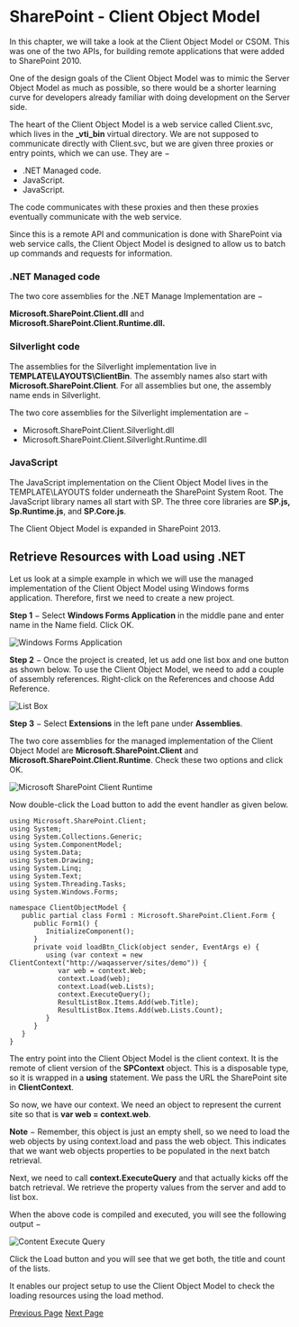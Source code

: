 # SharePoint - Client Object Model
In this chapter, we will take a look at the Client Object Model or CSOM. This was one of the two APIs, for building remote applications that were added to SharePoint 2010.

One of the design goals of the Client Object Model was to mimic the Server Object Model as much as possible, so there would be a shorter learning curve for developers already familiar with doing development on the Server side.

The heart of the Client Object Model is a web service called Client.svc, which lives in the **_vti_bin** virtual directory. We are not supposed to communicate directly with Client.svc, but we are given three proxies or entry points, which we can use. They are −

   * .NET Managed code.
   * JavaScript.
   * JavaScript.

The code communicates with these proxies and then these proxies eventually communicate with the web service.

Since this is a remote API and communication is done with SharePoint via web service calls, the Client Object Model is designed to allow us to batch up commands and requests for information.

### .NET Managed code
The two core assemblies for the .NET Manage Implementation are −

**Microsoft.SharePoint.Client.dll** and **Microsoft.SharePoint.Client.Runtime.dll.**

### Silverlight code
The assemblies for the Silverlight implementation live in **TEMPLATE\LAYOUTS\ClientBin**. The assembly names also start with **Microsoft.SharePoint.Client**. For all assemblies but one, the assembly name ends in Silverlight.

The two core assemblies for the Silverlight implementation are −

   * Microsoft.SharePoint.Client.Silverlight.dll
   * Microsoft.SharePoint.Client.Silverlight.Runtime.dll

### JavaScript
The JavaScript implementation on the Client Object Model lives in the TEMPLATE\LAYOUTS folder underneath the SharePoint System Root. The JavaScript library names all start with SP. The three core libraries are **SP.js, Sp.Runtime.js**, and **SP.Core.js**.

The Client Object Model is expanded in SharePoint 2013.

## Retrieve Resources with Load using .NET
Let us look at a simple example in which we will use the managed implementation of the Client Object Model using Windows forms application. Therefore, first we need to create a new project.

**Step 1** − Select **Windows Forms Application** in the middle pane and enter name in the Name field. Click OK.

![Windows Forms Application](../sharepoint/images/windows_forms_application.jpg)

**Step 2** − Once the project is created, let us add one list box and one button as shown below. To use the Client Object Model, we need to add a couple of assembly references. Right-click on the References and choose Add Reference.

![List Box](../sharepoint/images/list_box.jpg)

**Step 3** − Select **Extensions** in the left pane under **Assemblies**.

The two core assemblies for the managed implementation of the Client Object Model are **Microsoft.SharePoint.Client** and **Microsoft.SharePoint.Client.Runtime**. Check these two options and click OK.

![Microsoft SharePoint Client Runtime](../sharepoint/images/microsoft_sharepoint_client_runtime.jpg)

Now double-click the Load button to add the event handler as given below.

```
using Microsoft.SharePoint.Client;
using System;
using System.Collections.Generic;
using System.ComponentModel;
using System.Data;
using System.Drawing;
using System.Linq;
using System.Text;
using System.Threading.Tasks;
using System.Windows.Forms;

namespace ClientObjectModel {
   public partial class Form1 : Microsoft.SharePoint.Client.Form {
      public Form1() {
         InitializeComponent();
      }
      private void loadBtn_Click(object sender, EventArgs e) {
         using (var context = new ClientContext("http://waqasserver/sites/demo")) {
            var web = context.Web;
            context.Load(web);
            context.Load(web.Lists);
            context.ExecuteQuery();
            ResultListBox.Items.Add(web.Title);
            ResultListBox.Items.Add(web.Lists.Count);
         }
      }
   }
}
```
The entry point into the Client Object Model is the client context. It is the remote of client version of the **SPContext** object. This is a disposable type, so it is wrapped in a **using** statement. We pass the URL the SharePoint site in **ClientContext**.

So now, we have our context. We need an object to represent the current site so that is **var web = context.web**.

**Note** − Remember, this object is just an empty shell, so we need to load the web objects by using context.load and pass the web object. This indicates that we want web objects properties to be populated in the next batch retrieval.

Next, we need to call **context.ExecuteQuery** and that actually kicks off the batch retrieval. We retrieve the property values from the server and add to list box.

When the above code is compiled and executed, you will see the following output −

![Content Execute Query](../sharepoint/images/content_execute_query.jpg)

Click the Load button and you will see that we get both, the title and count of the lists.

It enables our project setup to use the Client Object Model to check the loading resources using the load method.


[Previous Page](../sharepoint/sharepoint_server_object_model.md) [Next Page](../sharepoint/sharepoint_rest_apis.md) 
